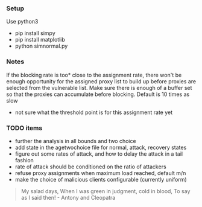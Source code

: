 ### Setup
Use python3

- pip install simpy
- pip install matplotlib
- python simnormal.py

### Notes

If the blocking rate is too* close to the assignment rate, there won't be enough opportunity for the
assigned proxy list to build up before proxies are selected from the vulnerable list. Make sure there
is enough of a buffer set so that the proxies can accumulate before blocking. Default is 10 times as slow

* not sure what the threshold point is for this assignment rate yet

### TODO items

- further the analysis in all bounds and two choice
- add state in the agetwochoice file for normal, attack, recovery states
- figure out some rates of attack, and how to delay the attack in a tail fashion
- rate of attack should be conditioned on the ratio of attackers
- refuse proxy assignments when maximum load reached, default m/n
- make the choice of malicious clients configurable (currently uniform)

> My salad days, When I was green in judgment, cold in blood, To say as I said then! - Antony and Cleopatra
